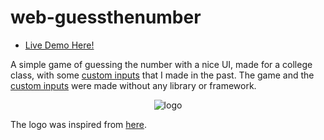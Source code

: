 # web-guessthenumber

 - [Live Demo Here!](https://space-hound.github.io/web-guessthenumber/)

A simple game of guessing the number with a nice UI, made for a college class, with some [custom inputs](https://github.com/space-hound/web-blanainputs) that I made in the past. The game and the [custom inputs](https://github.com/space-hound/web-blanainputs) were made without any library or framework.

<p align="center">
	<img src="https://i.imgur.com/zMOCPDP.png" alt="logo">
</p>

The logo was inspired from [here](https://codepen.io/FelixRilling/pen/qzfoc).